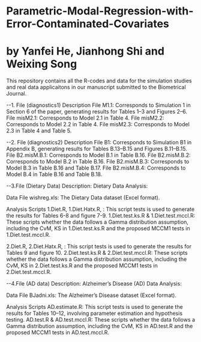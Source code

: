 # Parametric-Modal-Regression-with-Error-Contaminated-Covariates
#  by Yanfei He, Jianhong Shi and Weixing Song  
  
This repository contains all the R-codes and data for the simulation studies and real data applicaitons 
in our manuscript submitted to the Biometrical Journal. 


--1. File (diagnostics1) Description
       File M1.1: Corresponds to Simulation 1 in Section 6 of the paper, generating results for Tables 1–3 and Figures 2–6.
       File misM2.1: Corresponds to Model 2.1 in Table 4.
       File misM2.2: Corresponds to Model 2.2 in Table 4.
       File misM2.3: Corresponds to Model 2.3 in Table 4 and Table 5.

--2. File (diagnostics2) Description
      File B1: Corresponds to Simulation B1 in Appendix B, generating results for Tables B.13–B.15 and Figures B.11–B.15.
      File B2.misM.B.1: Corresponds to Model B.1 in Table B.16.
      File B2.misM.B.2: Corresponds to Model B.2 in Table B.16.
      File B2.misM.B.3: Corresponds to Model B.3 in Table B.16 and Table B.17.
      File B2.misM.B.4: Corresponds to Model B.4 in Table B.16 and Table B.18.


--3.File (Dietary Data) Description: Dietary Data Analysis:

   Data File
   wishreg.xls: The Dietary Data dataset (Excel format).

   Analysis Scripts
   1.Diet.R, 1.Diet.Hatx.R, :
   This script tests is used to generate the results for Tables 6-8 and figure 7-9.
   1.Diet.test.ks.R & 1.Diet.test.mccl.R:
   These scripts  whether the data follows a Gamma distribution assumption,  including the CvM, KS in 1.Diet.test.ks.R and the proposed MCCM1 tests in 1.Diet.test.mccl.R.

   2.Diet.R, 2.Diet.Hatx.R, :
   This script tests is used to generate the results for Tables 9 and figure 10.
   2.Diet.test.ks.R & 2.Diet.test.mccl.R:
  These scripts  whether the data follows a Gamma distribution assumption,  including the CvM, KS in 2.Diet.test.ks.R and the proposed MCCM1 tests in 2.Diet.test.mccl.R.

--4.File (AD data) Description: Alzheimer’s Disease (AD) Data Analysis:

   Data File
   BJadni.xls: The Alzheimer’s Disease dataset (Excel format).

   Analysis Scripts
   AD.estimate.R:
   This script tests is used to generate the results for Tables 10–12, involving parameter estimation and hypothesis testing.
   AD.test.R & AD.test.mccl.R:
   These scripts  whether the data follows a Gamma distribution assumption,  including the CvM, KS in AD.test.R and the proposed MCCM1 tests in AD.test.mccl.R.


